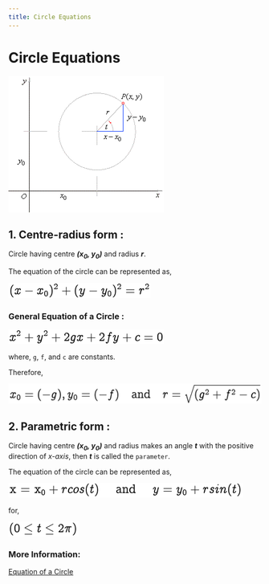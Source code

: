 ```yaml
---
title: Circle Equations
---
```

# Circle Equations

![](https://raw.githubusercontent.com/pranabendra/articles/master/geometry/circle/circle_2.gif)

## 1. Centre-radius form :

Circle having centre <i><b>(x<sub>0</sub>, y<sub>0</sub>)</b></i> and radius <b><i>r</i></b>.

The equation of the circle can be represented as,

![](https://raw.githubusercontent.com/pranabendra/articles/master/geometry/circle/circle_3.png)

### General Equation of a Circle :

![](https://raw.githubusercontent.com/pranabendra/articles/master/geometry/circle/circle_6.png)

where, `g`, `f`, and `c` are constants.

Therefore,

![](https://raw.githubusercontent.com/pranabendra/articles/master/geometry/circle/circle_9.png) 

## 2. Parametric form :

Circle having centre <i><b>(x<sub>0</sub>, y<sub>0</sub>)</b></i> and radius makes an angle <b><i>t</i></b> with the positive direction of <i>x-axis</i>, then <b><i>t</i></b> is called the `parameter`.

The equation of the circle can be represented as,

![](https://raw.githubusercontent.com/pranabendra/articles/master/geometry/circle/circle_4.png)

for, 

![](https://raw.githubusercontent.com/pranabendra/articles/master/geometry/circle/circle_5.png)

### More Information:
<a href = "http://mypages.valdosta.edu/alazari/math1111/Circle.html">Equation of a Circle</a>


